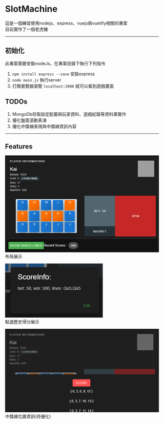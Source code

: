 # SlotMachine

這是一個練習使用nodejs、express、vuejs與vuetify相關的專案  
目前實作了一個老虎機

---

## 初始化

此專案需要安裝nodeJs，在專案目錄下執行下列指令
1. `npm install express --save` 安裝express
3. `node main.js` 執行server
4. 打開瀏覽器瀏覽 `localhost:3000` 就可以看到遊戲畫面


## TODOs

1. MongoDb存取設定配置與玩家資料、遊戲紀錄等資料庫實作
2. 優化盤面滾動表演
3. 優化中獎線表現與中獎線資訊內容

---

## Features
![畫面展示1](public/features/preview1.png)  
布局展示  

![畫面展示2](public/features/preview2.png)  
點選歷史得分展示  

![畫面展示3](public/features/preview3.png)  
中獎線位置資訊(待優化)  
